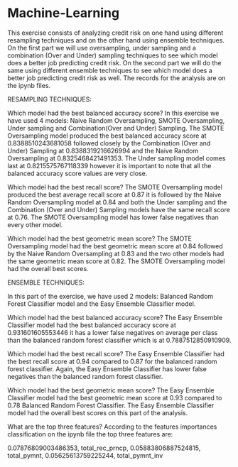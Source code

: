 # Machine-Learning
This exercise consists of analyzing credit risk on one hand using different resampling techniques and on the other hand using ensemble techniques. 
On the first part we will use oversampling, under sampling and a combination (Over and Under) sampling techniques to see which model does a better job predicting credit risk. 
On the second part we will do the same using different ensemble techniques to see which model does a better job predicting credit risk as well. The records for the analysis are on the ipynb files.

RESAMPLING TECHNIQUES:

Which model had the best balanced accuracy score? 
In this exercise we have used 4 models: Naive Random Oversampling, SMOTE Oversampling, Under sampling and Combination(Over and Under) Sampling. 
The SMOTE Oversampling model produced the best balanced accuracy score at 0.8388510243681058 followed closely by the Combination (Over and Under) Sampling at 0.8388319216626994 and the Naive Random Oversampling at 0.8325468421491353. The Under sampling model comes last at 0.8215575767118339 however it is important to note that all the balanced accuracy score values are very close.

Which model had the best recall score? 
The SMOTE Oversampling model produced the best average recall score at 0.87 it is followed by the Naive Random Oversampling model at 0.84 and both the Under sampling and the Combination (Over and Under) Sampling models have the same recall score at 0.76. The SMOTE Oversampling model has lower false negatives than every other model.

Which model had the best geometric mean score? 
The SMOTE Oversampling model had the best geometric mean score at 0.84 followed by the Naive Random Oversampling at 0.83 and the two other models had the same geometric mean score at 0.82. The SMOTE Oversampling model had the overall best scores.

ENSEMBLE TECHNIQUES: 

In this part of the exercise, we have used 2 models: Balanced Random Forest Classifier model and the Easy Ensemble Classifier model.

Which model had the best balanced accuracy score? 
The Easy Ensemble Classifier model  had the best balanced accuracy score at 0.931601605553446 it has a lower false negatives on average per class than the balanced random forest classifier which is at 0.7887512850910909.

Which model had the best recall score? 
The Easy Ensemble Classifier had the best recall score at 0.94 compared to 0.87 for the balanced random forest classifier.  Again, the Easy Ensemble Classifier has lower false negatives than the balanced random forest classifier.

Which model had the best geometric mean score?
The Easy Ensemble Classifier model had the best geometric mean score at 0.93 compared to 0.78 Balanced Random Forest Classifier. The Easy Ensemble Classifier model had the overall best scores on this part of the analysis.

What are the top three features?
According to the features importances classification on the ipynb file the top three features are:

0.07876809003486353, total_rec_prncp,
0.05883806887524815, total_pymnt,
0.05625613759225244, total_pymnt_inv

